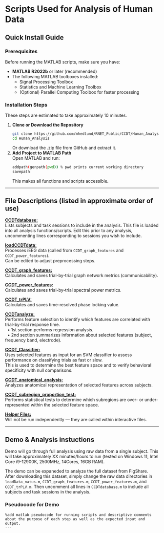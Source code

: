 # Scripts Used for Analysis of Human Data

## Quick Install Guide

### Prerequisites
Before running the MATLAB scripts, make sure you have:
- **MATLAB R2022b** or later (recommended)  
- The following MATLAB toolboxes installed:
  - Signal Processing Toolbox  
  - Statistics and Machine Learning Toolbox  
  - (Optional) Parallel Computing Toolbox for faster processing

### Installation Steps
These steps are estimated to take approximately 10 minutes.
1. **Clone or Download the Repository**
   ```bash
   git clone https://github.com/mhedlund/RNET_Public/CCDT/Human_Analysis.git
   cd Human_Analysis
   ```
   Or download the .zip file from GitHub and extract it.  
2. **Add Project to MATLAB Path**  
   Open MATLAB and run:  
   ```bash
   addpath(genpath(pwd)) % pwd prints current working directory
   savepath
   ```  
   This makes all functions and scripts accessible.

---
## File Descriptions (listed in approximate order of use)

<u>**CCDTdatabase:**</u>  
Lists subjects and task sessions to include in the analysis. This file is loaded into all analysis functions/scripts. Edit this prior to any analysis, uncommenting lines corresponding to sessions you wish to include.


<u>**loadCCDTdata:**</u>  
Processes iEEG data (called from `CCDT_graph_features` and `CCDT_power_features`).  
Can be edited to adjust preprocessing steps.  


<u>**CCDT_graph_features:**</u>  
Calculates and saves trial-by-trial graph network metrics (communicability).  


<u>**CCDT_power_features:**</u>  
Calculates and saves trial-by-trial spectral power metrics.  


<u>**CCDT_trPLV:**</u>  
Calculates and saves time-resolved phase locking value.  


<u>**CCDTanalyze:**</u>  
Performs feature selection to identify which features are correlated with trial-by-trial response time.  
&nbsp;&nbsp;• 1st section performs regression analysis.  
&nbsp;&nbsp;• 2nd section summarizes information about selected features (subject, frequency band, electrode).  


<u>**CCDT_Classifier:**</u>  
Uses selected features as input for an SVM classifier to assess performance on classifying trials as fast or slow.  
This is used to determine the best feature space and to verify behavioral specificity with null comparisons.  


<u>**CCDT_anatomical_analysis:**</u>  
Analyzes anatomical representation of selected features across subjects.  


<u>**CCDT_subregion_proportion_test:**</u>  
Performs statistical tests to determine which subregions are over- or under-represented within the selected feature space.  

<u>**Helper Files:**</u>  
Will not be run independently — they are called within interactive files.  


---
## Demo & Analysis instuctions
Demo will go through full analysis using raw data from a single subject. This will take approximately XX minutes/hours to run (tested on Windows 11, Intel Core i9-12900K, 2500MHz, 14Cores, 16GB RAM). 

The demo can be expaneded to analyze the full dataset from FigShare. After downloading this dataset, simply change the raw data directories in `loadData_natus.m`, `CCDT_graph_features.m`, `CCDT_power_features.m`, and `CCDT_trPLV.m`. Then uncomment all lines in `CCDTdatabase.m` to include all subjects and task sessions in the analysis. 

### Pseudocode for Demo
```
%add matlab pseudocode for running scripts and descriptive comments about the purpose of each step as well as the expected input and output.
---

